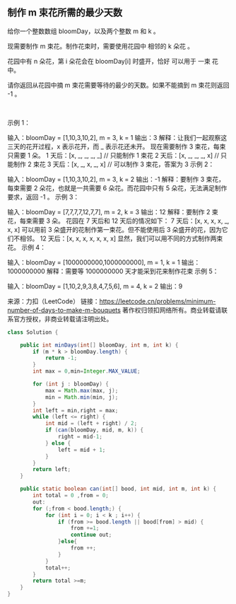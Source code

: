 ## 制作 m 束花所需的最少天数

给你一个整数数组 bloomDay，以及两个整数 m 和 k 。

现需要制作 m 束花。制作花束时，需要使用花园中 相邻的 k 朵花 。

花园中有 n 朵花，第 i 朵花会在 bloomDay[i] 时盛开，恰好 可以用于 一束 花中。

请你返回从花园中摘 m 束花需要等待的最少的天数。如果不能摘到 m 束花则返回 -1 。

 

示例 1：

输入：bloomDay = [1,10,3,10,2], m = 3, k = 1
输出：3
解释：让我们一起观察这三天的花开过程，x 表示花开，而 _ 表示花还未开。
现在需要制作 3 束花，每束只需要 1 朵。
1 天后：[x, _, _, _, _]   // 只能制作 1 束花
2 天后：[x, _, _, _, x]   // 只能制作 2 束花
3 天后：[x, _, x, _, x]   // 可以制作 3 束花，答案为 3
示例 2：

输入：bloomDay = [1,10,3,10,2], m = 3, k = 2
输出：-1
解释：要制作 3 束花，每束需要 2 朵花，也就是一共需要 6 朵花。而花园中只有 5 朵花，无法满足制作要求，返回 -1 。
示例 3：

输入：bloomDay = [7,7,7,7,12,7,7], m = 2, k = 3
输出：12
解释：要制作 2 束花，每束需要 3 朵。
花园在 7 天后和 12 天后的情况如下：
7 天后：[x, x, x, x, _, x, x]
可以用前 3 朵盛开的花制作第一束花。但不能使用后 3 朵盛开的花，因为它们不相邻。
12 天后：[x, x, x, x, x, x, x]
显然，我们可以用不同的方式制作两束花。
示例 4：

输入：bloomDay = [1000000000,1000000000], m = 1, k = 1
输出：1000000000
解释：需要等 1000000000 天才能采到花来制作花束
示例 5：

输入：bloomDay = [1,10,2,9,3,8,4,7,5,6], m = 4, k = 2
输出：9

来源：力扣（LeetCode）
链接：https://leetcode.cn/problems/minimum-number-of-days-to-make-m-bouquets
著作权归领扣网络所有。商业转载请联系官方授权，非商业转载请注明出处。 

```java
class Solution {

    public int minDays(int[] bloomDay, int m, int k) {        
        if (m * k > bloomDay.length) {
            return -1;
        }
        int max = 0,min=Integer.MAX_VALUE;

        for (int j : bloomDay) {
            max = Math.max(max, j);
            min = Math.min(min, j);
        }
        int left = min,right = max;
        while (left <= right) {
            int mid = (left + right) / 2;
            if (can(bloomDay, mid, m, k)) {
                right = mid-1;
            } else {
                left = mid + 1;
            }
        }
        return left;
    }

    public static boolean can(int[] bood, int mid, int m, int k) {
        int total = 0 ,from = 0;
        out:
        for (;from < bood.length;) {
            for (int i = 0; i < k ; i++) {
                if (from >= bood.length || bood[from] > mid) {
                    from +=1;
                    continue out;
                }else{
                    from ++;
                }
            }
            total++;
        }
        return total >=m;
    }
}
```
